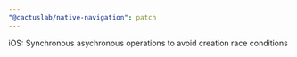 ```yaml
---
"@cactuslab/native-navigation": patch
---
```


iOS: Synchronous asychronous operations to avoid creation race conditions
